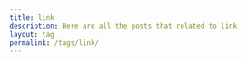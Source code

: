 ```yaml
---
title: link
description: Here are all the posts that related to link
layout: tag
permalink: /tags/link/
---
```

